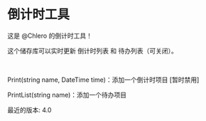 # 倒计时工具
这是 @Chlero 的倒计时工具！

这个储存库可以实时更新 倒计时列表 和 待办列表（可关闭）。

<br>

Print(string name, DateTime time)：添加一个倒计时项目 [暂时禁用]

PrintList(string name)：添加一个待办项目

最近的版本: 4.0

